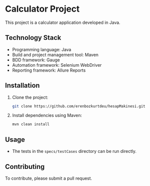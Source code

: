 # Calculator Project

This project is a calculator application developed in Java.

## Technology Stack
- Programming language: Java
- Build and project management tool: Maven
- BDD framework: Gauge
- Automation framework: Selenium WebDriver
- Reporting framework: Allure Reports

## Installation
1. Clone the project:
   ```bash
   git clone https://github.com/erenbozkurtdeu/hesapMakinesi.git
   ```
2. Install dependencies using Maven:
   ```bash
   mvn clean install
   ```

## Usage
- The tests in the `specs/testCases` directory can be run directly.

## Contributing
To contribute, please submit a pull request.
